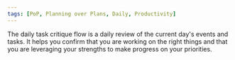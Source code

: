 ```yaml
---
tags: [PoP, Planning over Plans, Daily, Productivity]
---
```


The daily task critique flow is a daily review of the current day's events and tasks. It helps you confirm that you are working on the right things and that you are leveraging your strengths to make progress on your priorities.
